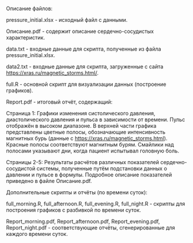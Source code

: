 Описание файлов:

pressure_initial.xlsx - исходный файл с данными.

Описание.pdf - содержит описание сердечно-сосудистых характеристик.

data.txt - входные данные для скрипта, полученные из файла pressure_initial.xlsx.

data2.txt - входные данные для скрипта, загруженные с сайта https://xras.ru/magnetic_storms.html/.

full.R - основной скрипт для визуализации данных (построение графиков).

Report.pdf - итоговый отчёт, содержащий:

Страница 1: Графики изменения систолического давления, диастолического давления и пульса в зависимости от времени. Пульс отображён в высоком диапазоне. В верхней части графика представлены цветные полосы, обозначающие интенсивность магнитных бурь (данные с https://xras.ru/magnetic_storms.html). Красные полосы соответствуют магнитным бурям. Смайлики над полосами указывают дни, когда пациент испытывал головную боль.

Страницы 2-5: Результаты расчётов различных показателей сердечно-сосудистой системы, полученные путём подстановки данных о давлении и пульсе в формулы. Подробное описание показателей приведено в файле Описание.pdf.

Дополнительные скрипты и отчёты (по времени суток):

full_morning.R, full_afternoon.R, full_evening.R, full_night.R - скрипты для построения графиков с разбивкой по времени суток.

Report_morning.pdf, Report_afternoon.pdf, Report_evening.pdf, Report_night.pdf - соответствующие отчёты, сгенерированные для каждого времени суток.
